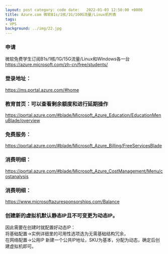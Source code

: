 ```yaml
---
layout: post category: code date:   2022-01-03 12:50:00 +0800
title: Azure.com 微软B1s/1核/1G/100G流量/Linux机列表
tags:
- VPS
background: ../img/22.jpg
---
```


### 申请
微软免费学生订阅B1s/1核/1G/15G流量/Linux和WIndows各一台<br>
https://azure.microsoft.com/zh-cn/free/students/

### 登录地址：
https://ms.portal.azure.com/#home

### 教育首页：可以查看剩余额度和进行延期操作
https://portal.azure.com/#blade/Microsoft_Azure_Education/EducationMenuBlade/overview

### 免费服务：
https://portal.azure.com/#blade/Microsoft_Azure_Billing/FreeServicesBlade

### 消费明细：
https://portal.azure.com/#blade/Microsoft_Azure_CostManagement/Menu/costanalysis

### 消费明细：
https://www.microsoftazuresponsorships.com/Balance

### 创建新的虚拟机默认静态IP且不可变更为动态IP。

因此需要在创建时就配置好动态IP：<br>
将基础配置→实例详细里的可用性选项选为无需基础结构冗余，<br>
在网络配置→公用IP 新建一个公共IP地址，SKU为基本，分配为动态，确定后创建虚拟机即可。<br>